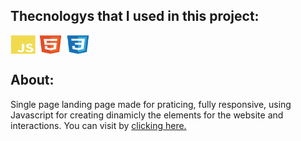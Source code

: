 <div>
<h2>Thecnologys that I used in this project: </h2>

<p>
  <img align="center" alt="-Js" height="30" width="40" src="https://raw.githubusercontent.com/devicons/devicon/master/icons/javascript/javascript-plain.svg">
  <img align="center" alt="-HTML" height="30" width="40" src="https://raw.githubusercontent.com/devicons/devicon/master/icons/html5/html5-original.svg">
  <img align="center" alt="-CSS" height="30" width="40" src="https://raw.githubusercontent.com/devicons/devicon/master/icons/css3/css3-original.svg">

 </p>
 
 <h2> About: </h2>
 <p> Single page landing page made for praticing, fully responsive, using Javascript for creating dinamicly the elements for the website and interactions.
 You can visit by <a href="https://ianakessler.github.io/Landing-page-Danki02/pages/" target="_blank"> clicking here.</a></p>
</div>
